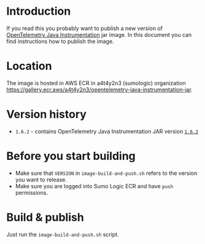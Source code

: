 # Introduction
If you read this you probably want to publish a new version of [OpenTelemetry Java Instrumentation](https://github.com/open-telemetry/opentelemetry-java-instrumentation) jar image.
In this document you can find instructions how to publish the image.

# Location
The image is hosted in AWS ECR in a4t4y2n3 (sumologic) organization https://gallery.ecr.aws/a4t4y2n3/opentelemetry-java-instrumentation-jar.

# Version history
- `1.6.2`  - contains OpenTelemetry Java Instrumentation JAR version [`1.6.2`](https://github.com/open-telemetry/opentelemetry-java-instrumentation/releases/tag/v1.6.2)

# Before you start building
- Make sure that `VERSION` in `image-build-and-push.sh` refers to the version 
    you want to release.
- Make sure you are logged into Sumo Logic ECR and have `push` permissions.

# Build & publish
Just run the `image-build-and-push.sh` script.
